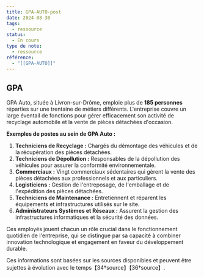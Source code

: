 ```yaml
---
title: GPA-AUTO-post
date: 2024-08-30
tags:
  - ressource
status:
  - En cours
type de note:
  - ressource
référence:
  - "[[GPA-AUTO]]"
---
```


## GPA 

GPA Auto, située à Livron-sur-Drôme, emploie plus de **185 personnes** réparties sur une trentaine de métiers différents. L'entreprise couvre un large éventail de fonctions pour gérer efficacement 
son activité de recyclage automobile et la vente de pièces détachées d'occasion.

**Exemples de postes au sein de GPA Auto :**

1. **Techniciens de Recyclage :** Chargés du démontage des véhicules et de la récupération des pièces détachées.
2. **Techniciens de Dépollution :** Responsables de la dépollution des véhicules pour assurer la conformité environnementale.
3. **Commerciaux :** Vingt commerciaux sédentaires qui gèrent la vente des pièces détachées aux professionnels et aux particuliers.
4. **Logisticiens :** Gestion de l'entreposage, de l'emballage et de l'expédition des pièces détachées.
5. **Techniciens de Maintenance :** Entretiennent et réparent les équipements et infrastructures utilisés sur le site.
6. **Administrateurs Systèmes et Réseaux :** Assurent la gestion des infrastructures informatiques et la sécurité des données.

Ces employés jouent chacun un rôle crucial dans le fonctionnement quotidien de l'entreprise, qui se distingue par sa capacité à combiner innovation technologique et engagement en faveur du développement durable.

Ces informations sont basées sur les sources disponibles et peuvent être sujettes à évolution avec le temps【34†source】【36†source】.